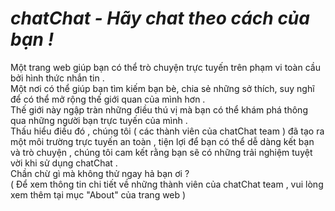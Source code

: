 <h1><i>  chatChat - Hãy chat theo cách của bạn ! </i></h1>
Một trang web giúp bạn có thể trò chuyện trực tuyến trên phạm vi toàn cầu bởi hình thức nhắn tin . <br />
Một nơi có thể giúp bạn tìm kiếm bạn bè, chia sẻ những sở thích, suy nghĩ để có thể mở rộng thế giới quan của mình hơn . <br />
Thế giới này ngập tràn những điều thú vị mà bạn có thể khám phá thông qua những người bạn trực tuyến của mình . <br />
Thấu hiểu điều đó , chúng tôi ( các thành viên của chatChat team ) đã tạo ra một môi trường trực tuyến an toàn , tiện lợi để bạn có thể dễ dàng kết bạn và trò chuyện , chúng tôi cam kết rằng bạn sẽ có những trải nghiệm tuyệt vời khi sử dụng chatChat . <br />
Chần chừ gì mà không thử ngay hả bạn ơi ? <br />
( Để xem thông tin chi tiết về những thành viên của chatChat team , vui lòng xem thêm tại mục "About" của trang web )
